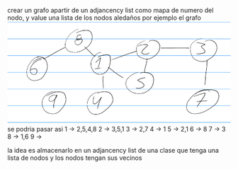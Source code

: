 crear un grafo apartir de un adjancency list como mapa de numero del nodo, y 
value una lista de los nodos aledaños
por ejemplo el grafo
![img.png](img.png)
se podria pasar asi
1 -> 2,5,4,8
2 -> 3,5,1
3 -> 2,7
4 -> 1
5 -> 2,1
6 -> 8
7 -> 3
8 -> 1,6
9 -> 

la idea es almacenarlo en un adjancency list de una clase que tenga una lista 
de nodos y los nodos tengan sus vecinos